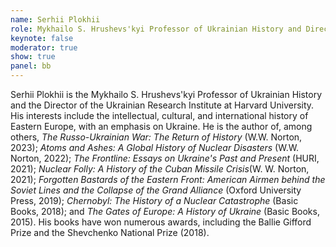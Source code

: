 ```yaml
---
name: Serhii Plokhii
role: Mykhailo S. Hrushevs'kyi Professor of Ukrainian History and Director of Ukrainian Research Institute at Harvard University
keynote: false
moderator: true
show: true
panel: bb
---
```



Serhii Plokhii is the Mykhailo S. Hrushevs'kyi Professor of Ukrainian History and the Director of the Ukrainian Research Institute at Harvard University. His interests include the intellectual, cultural, and international history of Eastern Europe, with an emphasis on Ukraine. He is the author of, among others, _The Russo-Ukrainian War: The Return of History_ (W.W. Norton, 2023); _Atoms and Ashes: A Global History of Nuclear Disasters_ (W.W. Norton, 2022); _The Frontline: Essays on Ukraine's Past and Present_ (HURI, 2021); _Nuclear Folly: A History of the Cuban Missile Crisis_(W. W. Norton, 2021); _Forgotten Bastards of the Eastern Front: American Airmen behind the Soviet Lines and the Collapse of the Grand Alliance_ (Oxford University Press, 2019); _Chernobyl: The History of a Nuclear Catastrophe_ (Basic Books, 2018); and _The Gates of Europe: A History of Ukraine_ (Basic Books, 2015). His books have won numerous awards, including the Ballie Gifford Prize and the Shevchenko National Prize (2018).
